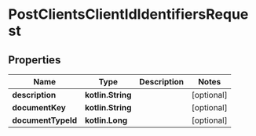 
# PostClientsClientIdIdentifiersRequest

## Properties
| Name | Type | Description | Notes |
| ------------ | ------------- | ------------- | ------------- |
| **description** | **kotlin.String** |  |  [optional] |
| **documentKey** | **kotlin.String** |  |  [optional] |
| **documentTypeId** | **kotlin.Long** |  |  [optional] |



